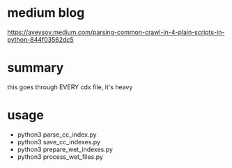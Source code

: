 # medium blog
https://aveysov.medium.com/parsing-common-crawl-in-4-plain-scripts-in-python-844f03562dc5

# summary
this goes through EVERY cdx file, it's heavy

# usage
- python3 parse_cc_index.py
- python3 save_cc_indexes.py
- python3 prepare_wet_indexes.py
- python3 process_wet_files.py

